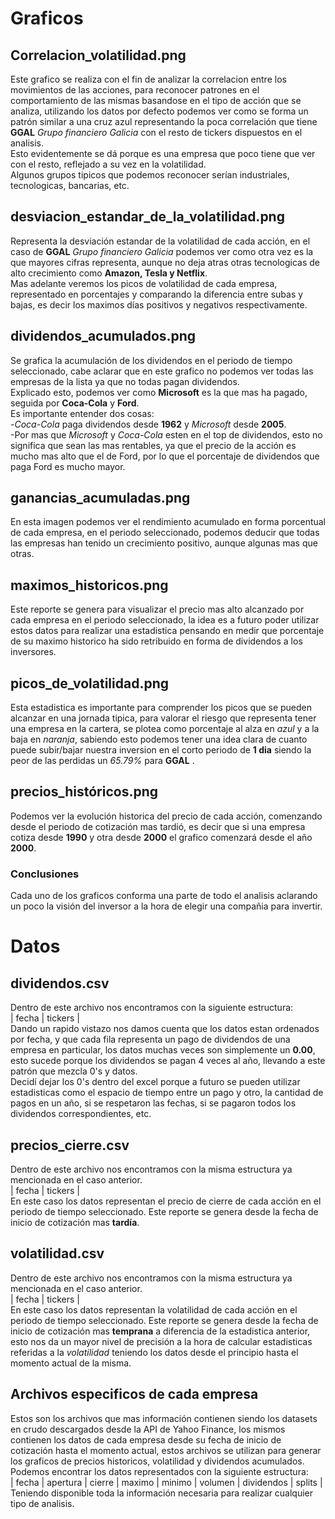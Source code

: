 # Graficos  
## Correlacion_volatilidad.png
Este grafico se realiza con el fin de analizar la correlacion entre los movimientos de las acciones, para reconocer patrones en el comportamiento de las mismas basandose en el tipo de acción que se analiza, utilizando los datos por defecto podemos ver como se forma un patrón similar a una cruz azul representando la poca correlación que tiene **GGAL** *Grupo financiero Galicia* con el resto de tickers dispuestos en el analisis.  
Esto evidentemente se dá porque es una empresa que poco tiene que ver con el resto, reflejado a su vez en la volatilidad.  
Algunos grupos tipicos que podemos reconocer serían  industriales, tecnologicas, bancarias, etc.  

## desviacion_estandar_de_la_volatilidad.png
Representa la desviación estandar de la volatilidad de cada acción, en el caso de **GGAL** *Grupo financiero Galicia* podemos ver como otra vez es la que mayores cifras representa, aunque no deja atras otras tecnologicas de alto crecimiento como **Amazon, Tesla y Netflix**.  
Mas adelante veremos los picos de volatilidad de cada empresa, representado en porcentajes y comparando la diferencia entre subas y bajas, es decir los maximos días positivos y negativos respectivamente.  

## dividendos_acumulados.png
Se grafica la acumulación de los dividendos en el periodo de tiempo seleccionado, cabe aclarar que en este grafico no podemos ver todas las empresas de la lista ya que no todas pagan dividendos.   
Explicado esto, podemos ver como **Microsoft** es la que mas ha pagado, seguida por **Coca-Cola** y **Ford**.  
Es importante entender dos cosas:  
    -*Coca-Cola* paga dividendos desde **1962** y *Microsoft* desde **2005**.  
    -Por mas que *Microsoft* y *Coca-Cola* esten en el top de dividendos, esto no significa que sean las mas rentables, ya que el precio de la acción es mucho mas alto que el de Ford, por lo que el porcentaje de dividendos que paga Ford es mucho mayor.  

## ganancias_acumuladas.png
En esta imagen podemos ver el rendimiento acumulado en forma porcentual de cada empresa, en el periodo seleccionado, podemos deducir que todas las empresas han tenido un crecimiento positivo, aunque algunas mas que otras.  

## maximos_historicos.png
Este reporte se genera para visualizar el precio mas alto alcanzado por cada empresa en el periodo seleccionado, la idea es a futuro poder utilizar estos datos para realizar una estadistica pensando en medir que porcentaje de su maximo historico ha sido retribuido en forma de dividendos a los inversores.  

## picos_de_volatilidad.png
Esta estadistica es importante para comprender los picos que se pueden alcanzar en una jornada tipica, para valorar el riesgo que representa tener una empresa en la cartera, se plotea como porcentaje al alza en *azul* y a la baja en *naranja*, sabiendo esto podemos tener una idea clara de cuanto puede subir/bajar nuestra inversion en el corto periodo de **1 dia** siendo la peor de las perdidas un *65.79%* para **GGAL** .  

## precios_históricos.png
Podemos ver la evolución historica del precio de cada acción, comenzando desde el periodo de cotización mas tardió, es decir que si una empresa cotiza desde **1990** y otra desde **2000** el grafico comenzará desde el año **2000**.  

### Conclusiones
Cada uno de los graficos conforma una parte de todo el analisis aclarando un poco la visión del inversor a la hora de elegir una compañia para invertir.  

# Datos  
## dividendos.csv
Dentro de este archivo nos encontramos con la siguiente estructura:  
    | fecha | tickers |  
Dando un rapido vistazo nos damos cuenta que los datos estan ordenados por fecha, y que cada fila representa un pago de dividendos de una empresa en particular, los datos muchas veces son simplemente un **0.00**, esto sucede porque los dividendos se pagan 4 veces al año, llevando a este patrón que mezcla 0's y datos.  
Decidí dejar los 0's dentro del excel porque a futuro se pueden utilizar estadisticas como el espacio de tiempo entre un pago y otro, la cantidad de pagos en un año, si se respetaron las fechas, si se pagaron todos los dividendos correspondientes, etc.  

## precios_cierre.csv
Dentro de este archivo nos encontramos con la misma estructura ya mencionada en el caso anterior.  
    | fecha | tickers |  
En este caso los datos representan el precio de cierre de cada acción en el periodo de tiempo seleccionado.
Este reporte se genera desde la fecha de inicio de cotización mas **tardía**.  

## volatilidad.csv
Dentro de este archivo nos encontramos con la misma estructura ya mencionada en el caso anterior.  
    | fecha | tickers |  
En este caso los datos representan la volatilidad de cada acción en el periodo de tiempo seleccionado.
Este reporte se genera desde la fecha de inicio de cotización mas **temprana** a diferencia de la estadistica anterior, esto nos da un mayor nivel de precisión a la hora de calcular estadisticas referidas a la *volatilidad* teniendo los datos desde el principio hasta el momento actual de la misma.  

## Archivos especificos de cada empresa
Estos son los archivos que mas información contienen siendo los datasets en crudo descargados desde la API de Yahoo Finance, los mismos contienen los datos de cada empresa desde su fecha de inicio de cotización hasta el momento actual, estos archivos se utilizan para generar los graficos de precios historicos, volatilidad y dividendos acumulados.  
Podemos encontrar los datos representados con la siguiente estructura:  
    | fecha | apertura | cierre | maximo | minimo | volumen | dividendos | splits |  
Teniendo disponible toda la información necesaria para realizar cualquier tipo de analisis.



